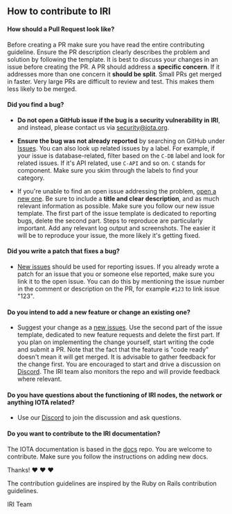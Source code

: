 ## How to contribute to IRI

#### **How should a Pull Request look like**?
Before creating a PR make sure you have read the entire contributing guideline. Ensure the PR description clearly describes the problem and solution by following the template. It is best to discuss your changes in an issue before creating the PR. A PR should address a **specific concern**. If it addresses more than one concern it **should be split**. Small PRs get merged in faster. Very large PRs are difficult to review and test. This makes them less likely to be merged.

#### **Did you find a bug?**

* **Do not open a GitHub issue if the bug is a security vulnerability
  in IRI**, and instead, please contact us via [security@iota.org](mailto:security@iota.org).

* **Ensure the bug was not already reported** by searching on GitHub under [Issues](https://github.com/iotaledger/cliri/issues). You can also look up related issues by a label. For example, if your issue is database-related, filter based on the `C-DB` label and look for related issues. If it's API related, use `C-API` and so on. `C` stands for component. Make sure you skim through the labels to find your category. 

* If you're unable to find an open issue addressing the problem, [open a new one](https://github.com/iotaledger/cliri/issues/new). Be sure to include a **title and clear description**, and as much relevant information as possible. Make sure you follow our new issue template. The first part of the issue template is dedicated to reporting bugs, delete the second part. Steps to reproduce are particularly important. Add any relevant log output and screenshots. The easier it will be to reproduce your issue, the more likely it's getting fixed. 

#### **Did you write a patch that fixes a bug?**

* [New issues](https://github.com/iotaledger/cliri/issues/new) should be used for reporting issues. If you already wrote a patch for an issue that you or someone else reported, make sure you link it to the open issue. You can do this by mentioning the issue number in the comment or description on the PR, for example `#123` to link issue "123". 

#### **Do you intend to add a new feature or change an existing one?**

* Suggest your change as a [new issues](https://github.com/iotaledger/cliri/issues/new). Use the second part of the issue template, dedicated to new feature requests and delete the first part. If you plan on implementing the change yourself, start writing the code and submit a PR. Note that the fact that the feature is "code ready" doesn't mean it will get merged. It is advisable to gather feedback for the change first. You are encouraged to start and drive a discussion on [Discord](https://discordapp.com/invite/fNGZXvh). The IRI team also monitors the repo and will provide feedback where relevant. 


#### **Do you have questions about the functioning of IRI nodes, the network or anything IOTA related?**

* Use our [Discord](https://discordapp.com/invite/fNGZXvh) to join the discussion and ask questions.

#### **Do you want to contribute to the IRI documentation?**

The IOTA documentation is based in the [docs](https://github.com/iotaledger/docs) repo. You are welcome to contribute. Make sure you follow the instructions on adding new docs. 

Thanks! :heart: :heart: :heart:

The contribution guidelines are inspired by the Ruby on Rails contribution guidelines. 

IRI Team
